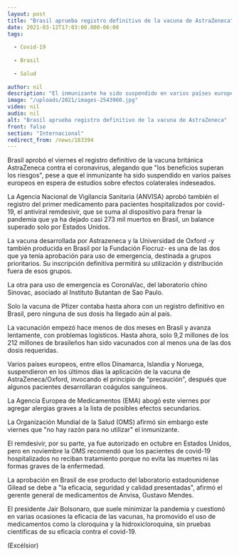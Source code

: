 ```yaml
---
layout: post
title: "Brasil aprueba registro definitivo de la vacuna de AstraZeneca"
date: 2021-03-12T17:03:00.000-06:00
tags:
  
  - Covid-19
  
  - Brasil
  
  - Salud
  
author: nil
description: "El inmunizante ha sido suspendido en varios países europeos en espera de estudios sobre efectos colaterales indeseados"
image: "/uploads/2021/images-2543960.jpg"
video: nil
audio: nil
alt: "Brasil aprueba registro definitivo de la vacuna de AstraZeneca"
front: false
section: "Internacional"
redirect_from: /news/183394
---
```


Brasil aprobó el viernes el registro definitivo de la vacuna británica AstraZeneca contra el coronavirus, alegando que "los beneficios superan los riesgos", pese a que el inmunizante ha sido suspendido en varios países europeos en espera de estudios sobre efectos colaterales indeseados.

La Agencia Nacional de Vigilancia Sanitaria (ANVISA) aprobó también el registro del primer medicamento para pacientes hospitalizados por covid-19, el antiviral remdesivir, que se suma al dispositivo para frenar la pandemia que ya ha dejado casi 273 mil muertos en Brasil, un balance superado solo por Estados Unidos.

La vacuna desarrollada por Astrazeneca y la Universidad de Oxford -y también producida en Brasil por la Fundación Fiocruz- es una de las dos que ya tenía aprobación para uso de emergencia, destinada a grupos prioritarios. Su inscripción definitiva permitirá su utilización y distribución fuera de esos grupos.

La otra para uso de emergencia es CoronaVac, del laboratorio chino Sinovac, asociado al Instituto Butantan de Sao Paulo.

Solo la vacuna de Pfizer contaba hasta ahora con un registro definitivo en Brasil, pero ninguna de sus dosis ha llegado aún al país.

La vacunación empezó hace menos de dos meses en Brasil y avanza lentamente, con problemas logísticos. Hasta ahora, solo 9,2 millones de los 212 millones de brasileños han sido vacunados con al menos una de las dos dosis requeridas.

Varios países europeos, entre ellos Dinamarca, Islandia y Noruega, suspendieron en los últimos días la aplicación de la vacuna de AstraZeneca/Oxford, invocando el principio de "precaución", después que algunos pacientes desarrollaran coágulos sanguíneos.

La Agencia Europea de Medicamentos (EMA) abogó este viernes por agregar alergias graves a la lista de posibles efectos secundarios.

La Organización Mundial de la Salud (OMS) afirmó sin embargo este viernes que "no hay razón para no utilizar" el inmunizante.

El remdesivir, por su parte, ya fue autorizado en octubre en Estados Unidos, pero en noviembre la OMS recomendó que los pacientes de covid-19 hospitalizados no reciban tratamiento porque no evita las muertes ni las formas graves de la enfermedad.

La aprobación en Brasil de ese producto del laboratorio estadounidense Gilead se debe a "la eficacia, seguridad y calidad presentadas", afirmó el gerente general de medicamentos de Anvisa, Gustavo Mendes.

El presidente Jair Bolsonaro, que suele minimizar la pandemia y cuestionó en varias ocasiones la eficacia de las vacunas, ha promovido el uso de medicamentos como la cloroquina y la hidroxicloroquina, sin pruebas científicas de su eficacia contra el covid-19.

(Excélsior)